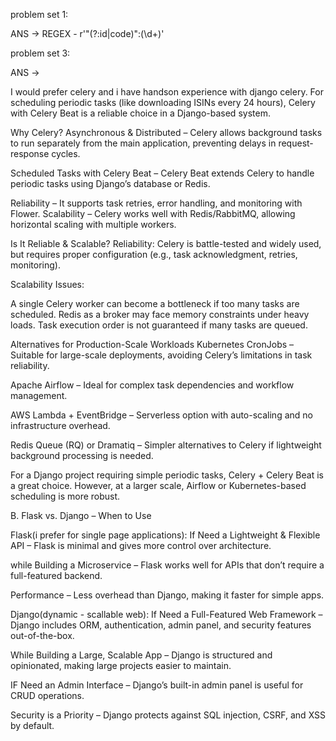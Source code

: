 problem set 1:

ANS -> REGEX -  r'"(?:id|code)":(\d+)'

problem set 3:

ANS -> 

I would prefer celery and i have handson experience with django celery.
For scheduling periodic tasks (like downloading ISINs every 24 hours), Celery with Celery Beat is a reliable choice in a Django-based system.

Why Celery?
Asynchronous & Distributed – Celery allows background tasks to run separately from the main application, preventing delays in request-response cycles.

Scheduled Tasks with Celery Beat – Celery Beat extends Celery to handle periodic tasks using Django’s database or Redis.

Reliability – It supports task retries, error handling, and monitoring with Flower.
Scalability – Celery works well with Redis/RabbitMQ, allowing horizontal scaling with multiple workers.

Is It Reliable & Scalable?
Reliability: Celery is battle-tested and widely used, but requires proper configuration (e.g., task acknowledgment, retries, monitoring).

Scalability Issues:

A single Celery worker can become a bottleneck if too many tasks are scheduled.
Redis as a broker may face memory constraints under heavy loads.
Task execution order is not guaranteed if many tasks are queued.

Alternatives for Production-Scale Workloads
Kubernetes CronJobs – Suitable for large-scale deployments, avoiding Celery’s limitations in task reliability.

Apache Airflow – Ideal for complex task dependencies and workflow management.

AWS Lambda + EventBridge – Serverless option with auto-scaling and no infrastructure overhead.

Redis Queue (RQ) or Dramatiq – Simpler alternatives to Celery if lightweight background processing is needed.

For a Django project requiring simple periodic tasks, Celery + Celery Beat is a great choice. However, at a larger scale, Airflow or Kubernetes-based scheduling is more robust.

B. Flask vs. Django – When to Use

Flask(i prefer for single page applications):
If Need a Lightweight & Flexible API – Flask is minimal and gives more control over architecture.

while Building a Microservice – Flask works well for APIs that don’t require a full-featured backend.

Performance – Less overhead than Django, making it faster for simple apps.

Django(dynamic - scallable web):
If Need a Full-Featured Web Framework – Django includes ORM, authentication, admin panel, and security features out-of-the-box.

While Building a Large, Scalable App – Django is structured and opinionated, making large projects easier to maintain.

IF Need an Admin Interface – Django’s built-in admin panel is useful for CRUD operations.

Security is a Priority – Django protects against SQL injection, CSRF, and XSS by default.